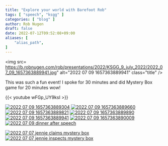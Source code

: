 ```yaml
---
title: "Explore your world with Barefoot Rob"
tags: [ "speech", "ksgg" ]
categories: [ "blog" ]
author: Rob Nugen
draft: false
date: 2022-07-12T09:52:08+09:00
aliases: [
    "alias_path",
]
---
```



<img
src=
https://b.robnugen.com/rob/presentations/2022/KSGG_9_july_2022/2022_07_09_1657363889941.jpg"
alt="2022 07 09 1657363889941"
class="title" />

This was such a fun event!  I spoke for 30 minutes and did Mystery Box game for 20 minutes wow!

{{< youtube wFGp_UY9ksI >}}

[![2022 07 09 1657363889304](//b.robnugen.com/rob/presentations/2022/KSGG_9_july_2022/thumbs/2022_07_09_1657363889304.jpg)](//b.robnugen.com/rob/presentations/2022/KSGG_9_july_2022/2022_07_09_1657363889304.jpg)
[![2022 07 09 1657363889660](//b.robnugen.com/rob/presentations/2022/KSGG_9_july_2022/thumbs/2022_07_09_1657363889660.jpg)](//b.robnugen.com/rob/presentations/2022/KSGG_9_july_2022/2022_07_09_1657363889660.jpg)
[![2022 07 09 1657363889821](//b.robnugen.com/rob/presentations/2022/KSGG_9_july_2022/thumbs/2022_07_09_1657363889821.jpg)](//b.robnugen.com/rob/presentations/2022/KSGG_9_july_2022/2022_07_09_1657363889821.jpg)
[![2022 07 09 1657363889890](//b.robnugen.com/rob/presentations/2022/KSGG_9_july_2022/thumbs/2022_07_09_1657363889890.jpg)](//b.robnugen.com/rob/presentations/2022/KSGG_9_july_2022/2022_07_09_1657363889890.jpg)
[![2022 07 09 1657363889941](//b.robnugen.com/rob/presentations/2022/KSGG_9_july_2022/thumbs/2022_07_09_1657363889941.jpg)](//b.robnugen.com/rob/presentations/2022/KSGG_9_july_2022/2022_07_09_1657363889941.jpg)
[![2022 07 09 1657363890009](//b.robnugen.com/rob/presentations/2022/KSGG_9_july_2022/thumbs/2022_07_09_1657363890009.jpg)](//b.robnugen.com/rob/presentations/2022/KSGG_9_july_2022/2022_07_09_1657363890009.jpg)
[![2022 07 09 dinner after speech](//b.robnugen.com/rob/presentations/2022/KSGG_9_july_2022/thumbs/2022_07_09_dinner_after_speech.jpg)](//b.robnugen.com/rob/presentations/2022/KSGG_9_july_2022/2022_07_09_dinner_after_speech.jpg)


[![2022 07 07 jennie claims mystery box](//b.robnugen.com/rob/presentations/2022/KSGG_9_july_2022/thumbs/2022_07_07_jennie_claims_mystery_box.jpg)](//b.robnugen.com/rob/presentations/2022/KSGG_9_july_2022/2022_07_07_jennie_claims_mystery_box.jpg)
[![2022 07 07 jennie inspects mystery box](//b.robnugen.com/rob/presentations/2022/KSGG_9_july_2022/thumbs/2022_07_07_jennie_inspects_mystery_box.jpg)](//b.robnugen.com/rob/presentations/2022/KSGG_9_july_2022/2022_07_07_jennie_inspects_mystery_box.jpg)

